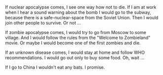 If nuclear apocalypse comes, I see one way how not to die. If I am at work when I hear a sound warning about the bomb I would go to the subway, because there is a safe-nuclear-space from the Soviet Union. Then I would join other people to survive. Or not ...

If zombie apocalypse comes, I would try to go from Moscow to some village. And I would follow the rules from the "Welcome to Zombieland" movie. Or maybe I would become one of the first zombies and die.

If an unknown disease comes, I would stay at home and follow WHO recommendations. I would go out only to buy some food. Oh, wait ...

If I go to China I wouldn't eat any bats. I promise.
